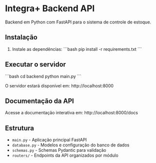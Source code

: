 # Integra+ Backend API

Backend em Python com FastAPI para o sistema de controle de estoque.

## Instalação

1. Instale as dependências:
\`\`\`bash
pip install -r requirements.txt
\`\`\`

## Executar o servidor

\`\`\`bash
cd backend
python main.py
\`\`\`

O servidor estará disponível em: http://localhost:8000

## Documentação da API

Acesse a documentação interativa em: http://localhost:8000/docs

## Estrutura

- `main.py` - Aplicação principal FastAPI
- `database.py` - Modelos e configuração do banco de dados
- `schemas.py` - Schemas Pydantic para validação
- `routers/` - Endpoints da API organizados por módulo
